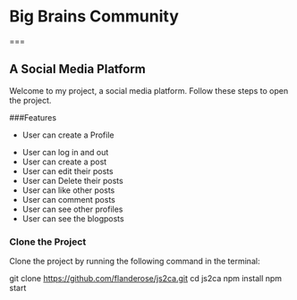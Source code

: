 # Big Brains Community
===

## A Social Media Platform

Welcome to my project, a social media platform. Follow these steps to open the project.

###Features
- User can create a Profile
* User can log in and out
* User can create a post
* User can edit their posts
* User can Delete their posts
* User can like other posts
* User can comment posts
* User can see other profiles
* User can see the blogposts

### Clone the Project

   
Clone the project by running the following command in the terminal:

git clone https://github.com/flanderose/js2ca.git
cd js2ca
npm install
npm start



